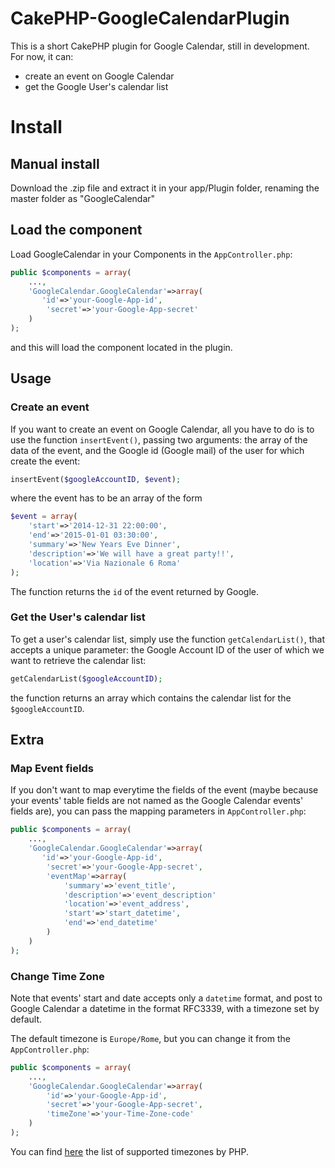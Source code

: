 # CakePHP-GoogleCalendarPlugin
This is a short CakePHP plugin for Google Calendar, still in development. For now, it can:

* create an event on Google Calendar
* get the Google User's calendar list

# Install

## Manual install

Download the .zip file and extract it in your app/Plugin folder, renaming the master folder as "GoogleCalendar"

## Load the component

Load GoogleCalendar in your Components in the `AppController.php`:

```php
public $components = array(
    ...,
    'GoogleCalendar.GoogleCalendar'=>array(
	   'id'=>'your-Google-App-id',
    	'secret'=>'your-Google-App-secret'        
    )
);
```

and this will load the component located in the plugin.

## Usage

### Create an event

If you want to create an event on Google Calendar, all you have to do is to use the function `insertEvent()`, passing two arguments: the array of the data of the event, and the Google id (Google mail) of the user for which create the event:

```php
insertEvent($googleAccountID, $event);
```

where the event has to be an array of the form

```php
$event = array(
    'start'=>'2014-12-31 22:00:00',
    'end'=>'2015-01-01 03:30:00',
    'summary'=>'New Years Eve Dinner',
    'description'=>'We will have a great party!!',
    'location'=>'Via Nazionale 6 Roma'
);
```

The function returns the `id` of the event returned by Google.

### Get the User's calendar list

To get a user's calendar list, simply use the function `getCalendarList()`, that accepts a unique parameter: the Google Account ID of the user of which we want to retrieve the calendar list:

```php
getCalendarList($googleAccountID);

```

the function returns an array which contains the calendar list for the `$googleAccountID`.

## Extra

### Map Event fields

If you don't want to map everytime the fields of the event (maybe because your events' table fields are not named as the Google Calendar events' fields are), you can pass the mapping parameters in `AppController.php`:

```php
public $components = array(
    ...,
    'GoogleCalendar.GoogleCalendar'=>array(
	   'id'=>'your-Google-App-id',
    	'secret'=>'your-Google-App-secret',
    	'eventMap'=>array(
    		'summary'=>'event_title',
    		'description'=>'event_description'
    		'location'=>'event_address',
    		'start'=>'start_datetime',
    		'end'=>'end_datetime'
    	)
    )
);
```

### Change Time Zone

Note that events' start and date accepts only a `datetime` format, and post to Google Calendar a datetime in the format RFC3339, with a timezone set by default.

The default timezone is `Europe/Rome`, but you can change it from the `AppController.php`:

```php
public $components = array(
    ...,
    'GoogleCalendar.GoogleCalendar'=>array(
        'id'=>'your-Google-App-id',
        'secret'=>'your-Google-App-secret',
        'timeZone'=>'your-Time-Zone-code'
    )
);
```

You can find [here](http://php.net/manual/en/timezones.php) the list of supported timezones by PHP.
